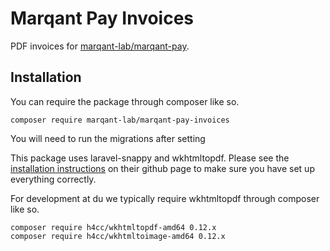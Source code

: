# Marqant Pay Invoices

PDF invoices for [marqant-lab/marqant-pay](https://github.com/marqant-lab/marqant-pay).

## Installation

You can require the package through composer like so.

```shell script
composer require marqant-lab/marqant-pay-invoices
```

You will need to run the migrations after setting 

This package uses laravel-snappy and wkhtmltopdf. Please see the [installation instructions](https://github.com/KnpLabs/snappy#wkhtmltopdf-binary-as-composer-dependencies)
 on their github page to make sure you have set up everything correctly.
 
For development at du we typically require wkhtmltopdf through composer like so.

```shell script
composer require h4cc/wkhtmltopdf-amd64 0.12.x
composer require h4cc/wkhtmltoimage-amd64 0.12.x
```

